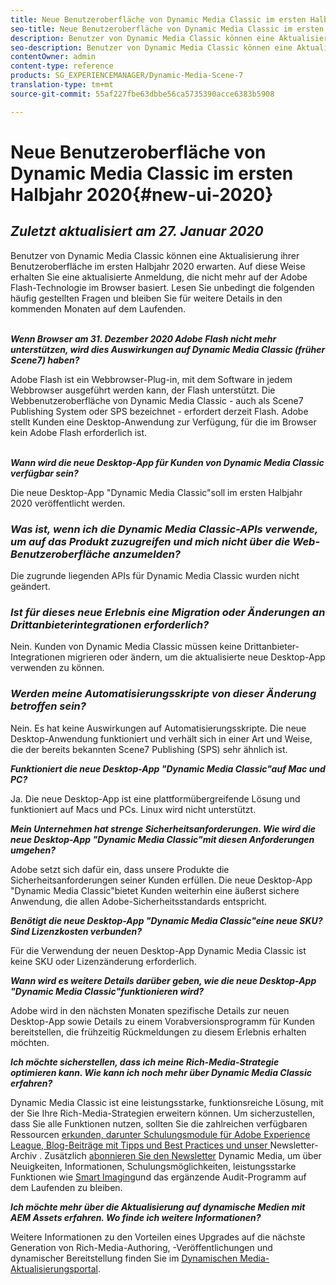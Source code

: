 ```yaml
---
title: Neue Benutzeroberfläche von Dynamic Media Classic im ersten Halbjahr 2020
seo-title: Neue Benutzeroberfläche von Dynamic Media Classic im ersten Halbjahr 2020
description: Benutzer von Dynamic Media Classic können eine Aktualisierung ihrer Benutzeroberfläche im ersten Halbjahr 2020 erwarten. Das Erlebnis bietet eine aktualisierte Anmeldung mit Links zu wertvollen Ressourcen. Außerdem ist dieses Update nicht mehr auf die Adobe Flash-Technologie im Browser angewiesen.
seo-description: Benutzer von Dynamic Media Classic können eine Aktualisierung ihrer Benutzeroberfläche im ersten Halbjahr 2020 erwarten. Das Erlebnis bietet eine aktualisierte Anmeldung mit Links zu wertvollen Ressourcen. Außerdem ist dieses Update nicht mehr auf die Adobe Flash-Technologie im Browser angewiesen.
contentOwner: admin
content-type: reference
products: SG_EXPERIENCEMANAGER/Dynamic-Media-Scene-7
translation-type: tm+mt
source-git-commit: 55af227fbe63dbbe56ca5735390acce6383b5908

---
```



# Neue Benutzeroberfläche von Dynamic Media Classic im ersten Halbjahr 2020{#new-ui-2020}

## _Zuletzt aktualisiert am 27. Januar 2020_

Benutzer von Dynamic Media Classic können eine Aktualisierung ihrer Benutzeroberfläche im ersten Halbjahr 2020 erwarten. Auf diese Weise erhalten Sie eine aktualisierte Anmeldung, die nicht mehr auf der Adobe Flash-Technologie im Browser basiert. Lesen Sie unbedingt die folgenden häufig gestellten Fragen und bleiben Sie für weitere Details in den kommenden Monaten auf dem Laufenden.

\
**_Wenn Browser am 31. Dezember 2020 Adobe Flash nicht mehr unterstützen, wird dies Auswirkungen auf Dynamic Media Classic (früher Scene7) haben?_**

Adobe Flash ist ein Webbrowser-Plug-in, mit dem Software in jedem Webbrowser ausgeführt werden kann, der Flash unterstützt. Die Webbenutzeroberfläche von Dynamic Media Classic - auch als Scene7 Publishing System oder SPS bezeichnet - erfordert derzeit Flash. Adobe stellt Kunden eine Desktop-Anwendung zur Verfügung, für die im Browser kein Adobe Flash erforderlich ist.

\
**_Wann wird die neue Desktop-App für Kunden von Dynamic Media Classic verfügbar sein?_**

Die neue Desktop-App &quot;Dynamic Media Classic&quot;soll im ersten Halbjahr 2020 veröffentlicht werden.

### **_Was ist, wenn ich die Dynamic Media Classic-APIs verwende, um auf das Produkt zuzugreifen und mich nicht über die Web-Benutzeroberfläche anzumelden?_**

Die zugrunde liegenden APIs für Dynamic Media Classic wurden nicht geändert.

### **_Ist für dieses neue Erlebnis eine Migration oder Änderungen an Drittanbieterintegrationen erforderlich?_**

Nein. Kunden von Dynamic Media Classic müssen keine Drittanbieter-Integrationen migrieren oder ändern, um die aktualisierte neue Desktop-App verwenden zu können.

### **_Werden meine Automatisierungsskripte von dieser Änderung betroffen sein?_**

Nein. Es hat keine Auswirkungen auf Automatisierungsskripte. Die neue Desktop-Anwendung funktioniert und verhält sich in einer Art und Weise, die der bereits bekannten Scene7 Publishing (SPS) sehr ähnlich ist.

**_Funktioniert die neue Desktop-App &quot;Dynamic Media Classic&quot;auf Mac und PC?_**

Ja. Die neue Desktop-App ist eine plattformübergreifende Lösung und funktioniert auf Macs und PCs. Linux wird nicht unterstützt.

**_Mein Unternehmen hat strenge Sicherheitsanforderungen. Wie wird die neue Desktop-App &quot;Dynamic Media Classic&quot;mit diesen Anforderungen umgehen?_**

Adobe setzt sich dafür ein, dass unsere Produkte die Sicherheitsanforderungen seiner Kunden erfüllen. Die neue Desktop-App &quot;Dynamic Media Classic&quot;bietet Kunden weiterhin eine äußerst sichere Anwendung, die allen Adobe-Sicherheitsstandards entspricht.

**_Benötigt die neue Desktop-App &quot;Dynamic Media Classic&quot;eine neue SKU? Sind Lizenzkosten verbunden?_**

Für die Verwendung der neuen Desktop-App Dynamic Media Classic ist keine SKU oder Lizenzänderung erforderlich.

**_Wann wird es weitere Details darüber geben, wie die neue Desktop-App &quot;Dynamic Media Classic&quot;funktionieren wird?_**

Adobe wird in den nächsten Monaten spezifische Details zur neuen Desktop-App sowie Details zu einem Vorabversionsprogramm für Kunden bereitstellen, die frühzeitig Rückmeldungen zu diesem Erlebnis erhalten möchten.

**_Ich möchte sicherstellen, dass ich meine Rich-Media-Strategie optimieren kann. Wie kann ich noch mehr über Dynamic Media Classic erfahren?_**

Dynamic Media Classic ist eine leistungsstarke, funktionsreiche Lösung, mit der Sie Ihre Rich-Media-Strategien erweitern können. Um sicherzustellen, dass Sie alle Funktionen nutzen, sollten Sie die zahlreichen verfügbaren Ressourcen [erkunden, darunter Schulungsmodule für Adobe Experience League, Blog-Beiträge mit Tipps und Best Practices und unser ](https://guided.adobe.com/?launch=AEM-5a#recommended/solutions/experience-manager)Newsletter-Archiv[](dynamic-media-newsletter.md) . Zusätzlich [abonnieren Sie den Newsletter](https://www.adobe.com/subscription/dynamic-media-newsletter.html) Dynamic Media, um über Neuigkeiten, Informationen, Schulungsmöglichkeiten, leistungsstarke Funktionen wie [Smart Imaging](https://helpx.adobe.com/experience-manager/6-3/assets/using/imaging-faq.html)und das ergänzende Audit-Programm auf dem Laufenden zu bleiben.

**_Ich möchte mehr über die Aktualisierung auf dynamische Medien mit AEM Assets erfahren. Wo finde ich weitere Informationen?_**

Weitere Informationen zu den Vorteilen eines Upgrades auf die nächste Generation von Rich-Media-Authoring, -Veröffentlichungen und dynamischer Bereitstellung finden Sie im [Dynamischen Media-Aktualisierungsportal](http://exploreadobe.com/dynamic-media-upgrade/).

